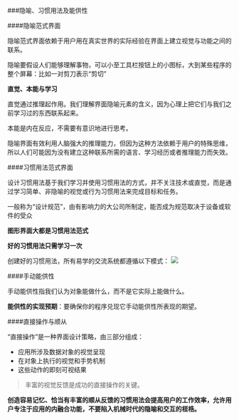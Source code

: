 ###隐喻、习惯用法及能供性

####隐喻范式界面

隐喻范式界面依赖于用户用在真实世界的实际经验在界面上建立视觉与功能之间的联系。

隐喻要假设人们能够理解事物，可以小至工具栏按钮上的小图标，大到某些程序的整个屏幕：比如一对剪刀表示“剪切”

**直觉、本能与学习**

直觉通过推理起作用。我们理解界面隐喻元素的含义，因为心理上把它们与我们之前学习过的东西联系起来。

本能是内在反应，不需要有意识地进行思考。

隐喻界面有效利用人脑强大的推理能力，但因为这种方法依赖于用户的特殊思维，所以人们可能因为没有建立这种联系所需的语言、学习经历或者推理能力而失效。

####习惯用法范式界面

设计习惯用法基于我们学习并使用习惯用法的方式，并不关注技术或直觉，而是通过学习简单、非隐喻的视觉或行为习惯用法来完成目标和任务。

一般称为“设计规范”，由有影响力的大公司所制定，能否成为规范取决于设备或软件的受众

**图形界面大都是习惯用法范式**

**好的习惯用法只需学习一次**

创建好的习惯用法，所有易学的交流系统都遵循以下模式：
![](/assets/Snipaste_2018-02-26_17-12-07.png)

####手动能供性

手动能供性指我们认为对象能做什么，而不是它实际上能做什么。

**能供性的实现预期**：要确保你的程序兑现它手动能供性所表现的期望。

####直接操作与顺从

“直接操作”是一种界面设计策略，由三部分组成：
- 应用所涉及数据对象的视觉呈现
- 在对象上执行的视觉和手势机制
- 这些动作的即刻可视结果

> 丰富的视觉反馈是成功的直接操作的关键。

**创造容易记忆、恰当有丰富的顺从反馈的习惯用法会提高用户的工作效率，允许用户专注于应用的内融合功能，不要陷入机械时代的隐喻和交互的桎梏。**








